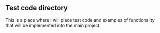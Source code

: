 ## Test code directory

This is a place where I will place test code and examples of functionality that will be implemented into the main project.